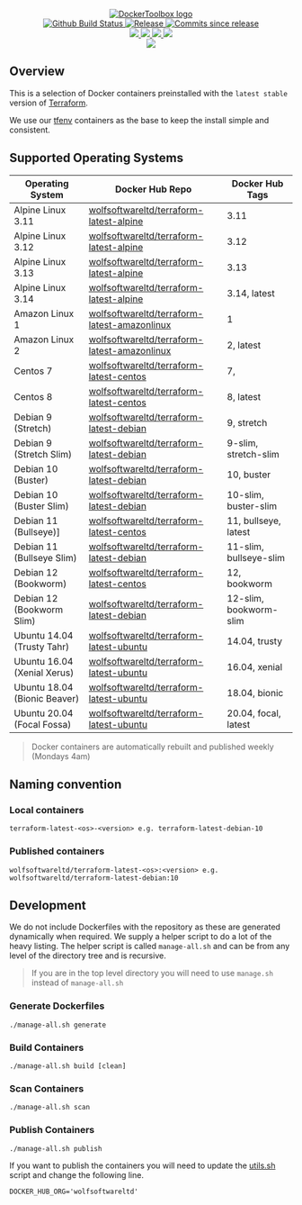 <p align="center">
    <a href="https://github.com/DockerToolbox/">
        <img src="https://cdn.wolfsoftware.com/assets/images/github/organisations/dockertoolbox/black-and-white-circle-256.png" alt="DockerToolbox logo" />
    </a>
    <br />
    <a href="https://github.com/DockerToolbox/terraform-latest/actions/workflows/pipeline.yml">
        <img src="https://img.shields.io/github/workflow/status/DockerToolbox/terraform-latest/pipeline/master?style=for-the-badge" alt="Github Build Status">
    </a>
    <a href="https://github.com/DockerToolbox/terraform-latest/releases/latest">
        <img src="https://img.shields.io/github/v/release/DockerToolbox/terraform-latest?color=blue&label=Latest%20Release&style=for-the-badge" alt="Release">
    </a>
    <a href="https://github.com/DockerToolbox/terraform-latest/releases/latest">
        <img src="https://img.shields.io/github/commits-since/DockerToolbox/terraform-latest/latest.svg?color=blue&style=for-the-badge" alt="Commits since release">
    </a>
    <br />
    <a href=".github/CODE_OF_CONDUCT.md">
        <img src="https://img.shields.io/badge/Code%20of%20Conduct-blue?style=for-the-badge" />
    </a>
    <a href=".github/CONTRIBUTING.md">
        <img src="https://img.shields.io/badge/Contributing-blue?style=for-the-badge" />
    </a>
    <a href=".github/SECURITY.md">
        <img src="https://img.shields.io/badge/Report%20Security%20Concern-blue?style=for-the-badge" />
    </a>
    <a href="https://github.com/DockerToolbox/terraform-latest/issues">
        <img src="https://img.shields.io/badge/Get%20Support-blue?style=for-the-badge" />
    </a>
    <br />
    <a href="https://wolfsoftware.com/">
        <img src="https://img.shields.io/badge/Created%20by%20Wolf%20Software-blue?style=for-the-badge" />
    </a>
</p>

## Overview

This is a selection of Docker containers preinstalled with the `latest stable` version of [Terraform](https://www.terraform.io/).

We use our [tfenv](https://github.com/DockerToolbox/tfenv) containers as the base to keep the install simple and consistent.

## Supported Operating Systems

| Operating System             | Docker Hub Repo                                                                                                       | Docker Hub Tags             |
| ---------------------------- | --------------------------------------------------------------------------------------------------------------------- | --------------------------- |
| Alpine Linux 3.11            | [wolfsoftwareltd/terraform-latest-alpine](https://hub.docker.com/r/wolfsoftwareltd/terraform-latest-alpine)           | 3.11                        |
| Alpine Linux 3.12            | [wolfsoftwareltd/terraform-latest-alpine](https://hub.docker.com/r/wolfsoftwareltd/terraform-latest-alpine)           | 3.12                        |
| Alpine Linux 3.13            | [wolfsoftwareltd/terraform-latest-alpine](https://hub.docker.com/r/wolfsoftwareltd/terraform-latest-alpine)           | 3.13                        |
| Alpine Linux 3.14            | [wolfsoftwareltd/terraform-latest-alpine](https://hub.docker.com/r/wolfsoftwareltd/terraform-latest-alpine)           | 3.14, latest                |
| Amazon Linux 1               | [wolfsoftwareltd/terraform-latest-amazonlinux](https://hub.docker.com/r/wolfsoftwareltd/terraform-latest-amazonlinux) | 1                           |
| Amazon Linux 2               | [wolfsoftwareltd/terraform-latest-amazonlinux](https://hub.docker.com/r/wolfsoftwareltd/terraform-latest-amazonlinux) | 2, latest                   |
| Centos 7                     | [wolfsoftwareltd/terraform-latest-centos](https://hub.docker.com/r/wolfsoftwareltd/terraform-latest-centos)           | 7,                          |
| Centos 8                     | [wolfsoftwareltd/terraform-latest-centos](https://hub.docker.com/r/wolfsoftwareltd/terraform-latest-centos)           | 8, latest                   |
| Debian 9 (Stretch)           | [wolfsoftwareltd/terraform-latest-debian](https://hub.docker.com/r/wolfsoftwareltd/terraform-latest-debian)           | 9, stretch                  |
| Debian 9 (Stretch Slim)      | [wolfsoftwareltd/terraform-latest-debian](https://hub.docker.com/r/wolfsoftwareltd/terraform-latest-debian)           | 9-slim, stretch-slim        |
| Debian 10 (Buster)           | [wolfsoftwareltd/terraform-latest-debian](https://hub.docker.com/r/wolfsoftwareltd/terraform-latest-debian)           | 10, buster                  |
| Debian 10 (Buster Slim)      | [wolfsoftwareltd/terraform-latest-debian](https://hub.docker.com/r/wolfsoftwareltd/terraform-latest-debian)           | 10-slim, buster-slim        |
| Debian 11 (Bullseye)]        | [wolfsoftwareltd/terraform-latest-centos](https://hub.docker.com/r/wolfsoftwareltd/terraform-latest-centos)           | 11, bullseye, latest        |
| Debian 11 (Bullseye Slim)    | [wolfsoftwareltd/terraform-latest-debian](https://hub.docker.com/r/wolfsoftwareltd/terraform-latest-debian)           | 11-slim, bullseye-slim      |
| Debian 12 (Bookworm)         | [wolfsoftwareltd/terraform-latest-centos](https://hub.docker.com/r/wolfsoftwareltd/terraform-latest-centos)           | 12, bookworm                |
| Debian 12 (Bookworm Slim)    | [wolfsoftwareltd/terraform-latest-debian](https://hub.docker.com/r/wolfsoftwareltd/terraform-latest-debian)           | 12-slim, bookworm-slim      |
| Ubuntu 14.04 (Trusty Tahr)   | [wolfsoftwareltd/terraform-latest-ubuntu](https://hub.docker.com/r/wolfsoftwareltd/terraform-latest-ubuntu)           | 14.04, trusty               |
| Ubuntu 16.04 (Xenial Xerus)  | [wolfsoftwareltd/terraform-latest-ubuntu](https://hub.docker.com/r/wolfsoftwareltd/terraform-latest-ubuntu)           | 16.04, xenial               |
| Ubuntu 18.04 (Bionic Beaver) | [wolfsoftwareltd/terraform-latest-ubuntu](https://hub.docker.com/r/wolfsoftwareltd/terraform-latest-ubuntu)           | 18.04, bionic               |
| Ubuntu 20.04 (Focal Fossa)   | [wolfsoftwareltd/terraform-latest-ubuntu](https://hub.docker.com/r/wolfsoftwareltd/terraform-latest-ubuntu)           | 20.04, focal, latest        |

> Docker containers are automatically rebuilt and published weekly (Mondays 4am)

## Naming convention

### Local containers

```
terraform-latest-<os>-<version> e.g. terraform-latest-debian-10
```

### Published containers

```
wolfsoftwareltd/terraform-latest-<os>:<version> e.g. wolfsoftwareltd/terraform-latest-debian:10
```

## Development

We do not include Dockerfiles with the repository as these are generated dynamically when required. We supply a helper script to do a lot of the heavy listing.
The helper script is called `manage-all.sh` and can be from any level of the directory tree and is recursive.

> If you are in the top level directory you will need to use `manage.sh` instead of `manage-all.sh`

### Generate Dockerfiles

```
./manage-all.sh generate
```

### Build Containers

```
./manage-all.sh build [clean]
```

### Scan Containers

```
./manage-all.sh scan         
```

### Publish Containers

```
./manage-all.sh publish
```

If you want to publish the containers you will need to update the [utils.sh](Scripts/utils.sh#L5) script and change the following line.

```
DOCKER_HUB_ORG='wolfsoftwareltd'
```
